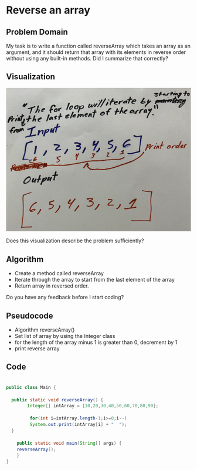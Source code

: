 # Reverse an array

## Problem Domain

My task is to write a function called reverseArray which takes an array as an argument, and it should return that array with its elements in reverse order without using any built-in methods. Did I summarize that correctly?

## Visualization

![Visualization](./Assets/wb1.png)

Does this visualization describe the problem sufficiently?

## Algorithm

- Create a method called reverseArray
- Iterate through the array to start from the last element of the array
- Return array in reversed order.

Do you have any feedback before I start coding?

## Pseudocode

- Algorithm reverseArray()
- Set list of array by using the Integer class
- for the length of the array minus 1 is greater than 0, decrement by 1
- print  reverse array

## Code

``` Java

public class Main {

  public static void reverseArray() {
        Integer[] intArray = {10,20,30,40,50,60,70,80,90};

         for(int i=intArray.length-1;i>=0;i--)
         System.out.print(intArray[i] + "  ");
  }

    public static void main(String[] args) {
    reverseArray();
    }
}

```
